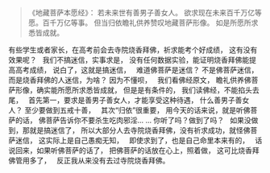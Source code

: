 > 《地藏菩萨本愿经》：
> 若未来世有善男子善女人。
> 欲求现在未来百千万亿等愿。百千万亿等事。
> 但当归依瞻礼供养赞叹地藏菩萨形像。
> 如是所愿所求悉皆成就。

有些学生或者家长，在高考前会去寺院烧香拜佛，祈求能考个好成绩，
这有没有效果呢？
&nbsp;
我们不搞迷信，实事求是，
没有任何数据实验，能证明烧香拜佛能提高高考成绩，
说白了，这就是搞迷信，
&nbsp;
难道佛菩萨是迷信？
不是佛菩萨迷信，而是烧香拜佛的人迷信，为啥？
因为不懂呗，
&nbsp;
我们看佛经原文，
瞻礼供养佛菩萨形像，确实能所愿所求悉皆成就，
但是是有条件的，
我们读佛经，不能掐头去尾，
&nbsp;
首先第一，要求是善男子善女人，才能享受这种待遇，
什么善男子善女人？
至少要做到五戒十善，
&nbsp;
其次“归依”很重要，
用今天的话来说，就是听佛菩萨的话，
佛菩萨告诉你不要杀生吃肉邪淫... ... 
你听了吗？做到了吗？
&nbsp;
如果没做到，那就是搞迷信了，
所以大部分人去寺院烧香拜佛，没有祈求成功，就怪佛菩萨迷信，
这实际上是自己愚痴无知，
&nbsp;
即使求到了，也是自己命里本来有的，
&nbsp;
话说回来，如果听佛菩萨的话了，
把佛菩萨的话放在心上，照着做，
这可比烧香拜佛管用多了，
&nbsp;
反正我从来没有去过寺院烧香拜佛。



